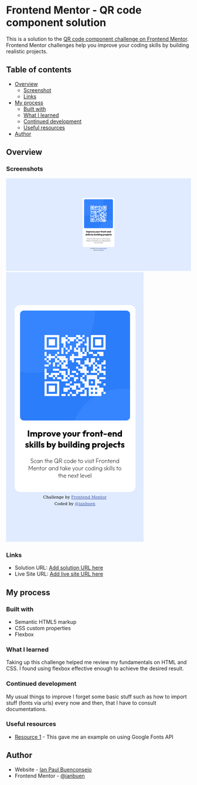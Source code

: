 # Frontend Mentor - QR code component solution

This is a solution to the [QR code component challenge on Frontend Mentor](https://www.frontendmentor.io/challenges/qr-code-component-iux_sIO_H). Frontend Mentor challenges help you improve your coding skills by building realistic projects. 

## Table of contents

- [Overview](#overview)
  - [Screenshot](#screenshots)
  - [Links](#links)
- [My process](#my-process)
  - [Built with](#built-with)
  - [What I learned](#what-i-learned)
  - [Continued development](#continued-development)
  - [Useful resources](#useful-resources)
- [Author](#author) 

## Overview

### Screenshots

![](./screenshot.jpg)
![](./screenshot2.jpg) 

### Links

- Solution URL: [Add solution URL here](https://www.frontendmentor.io/solutions/qr-code-component-idZVTLeBlC)
- Live Site URL: [Add live site URL here](https://ianbuen.github.io/qr-code-component/)

## My process

### Built with

- Semantic HTML5 markup
- CSS custom properties
- Flexbox


### What I learned

Taking up this challenge helped me review my fundamentals on HTML and CSS. I found using flexbox effective enough to achieve the desired result.

### Continued development

My usual things to improve I forget some basic stuff such as how to import stuff (fonts via urls) every now and then, that I have to consult documentations.

### Useful resources

- [Resource 1](https://developers.google.com/fonts/docs/getting_started) - This gave me an example on using Google Fonts API 

## Author

- Website - [Ian Paul Buenconsejo](https://github.com/ianbuen)
- Frontend Mentor - [@ianbuen](https://www.frontendmentor.io/profile/ianbuen) 
